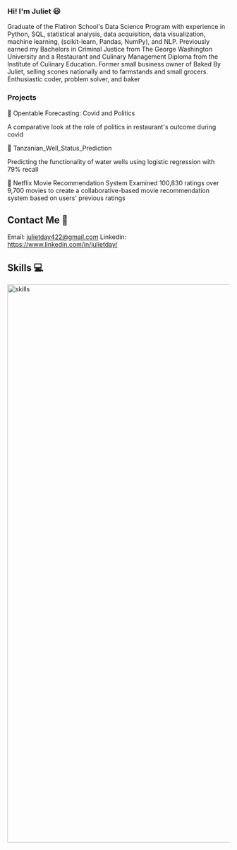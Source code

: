 ### Hi! I'm Juliet :smiley:
Graduate of the Flatiron School's Data Science Program with experience in Python, SQL, statistical analysis, data acquisition, data visualization, machine learning, (scikit-learn, Pandas, NumPy), and NLP. 
Previously earned my Bachelors in Criminal Justice from The George Washington University and a Restaurant and Culinary Management Diploma from the Institute of Culinary Education.
Former small business owner of Baked By Juliet, selling scones nationally and to farmstands and small grocers. 
Enthusiastic coder, problem solver, and baker

### Projects 

 :fork_and_knife: Opentable Forecasting: Covid and Politics
 
A comparative look at the role of politics in restaurant's outcome during covid

:potable_water: Tanzanian_Well_Status_Prediction

Predicting the functionality of water wells using logistic regression with 79% recall

:movie_camera: Netflix Movie Recommendation System
Examined 100,830 ratings over 9,700 movies to create a collaborative-based movie recommendation system based on users' previous ratings

## Contact Me 👋
Email: julietday422@gmail.com
Linkedin: https://www.linkedin.com/in/julietday/

## Skills :computer:

<img width="1263" alt="skills" src="https://user-images.githubusercontent.com/100893109/182430358-27b308a1-0c3f-4daf-865c-4aad5d30a631.png">


<!--
**julietday422/julietday422** is a ✨ _special_ ✨ repository because its `README.md` (this file) appears on your GitHub profile.

Here are some ideas to get you started:

- 🔭 I’m currently working on ...
- 🌱 I’m currently learning ...
- 👯 I’m looking to collaborate on ...
- 🤔 I’m looking for help with ...
- 💬 Ask me about ...
- 📫 How to reach me: ...
- 😄 Pronouns: ...
- ⚡ Fun fact: ...
-->
